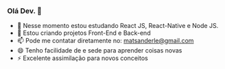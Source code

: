 ### Olá Dev. 👋

- 🌱 Nesse momento estou estudando React JS, React-Native e Node JS.
- 🤔 Estou criando projetos Front-End e Back-end
- 📫 Pode me contatar diretamente no: matsanderle@gmail.com
- 😄 Tenho facilidade de e sede para aprender coisas novas
- ⚡ Excelente assimilação para novos conceitos

